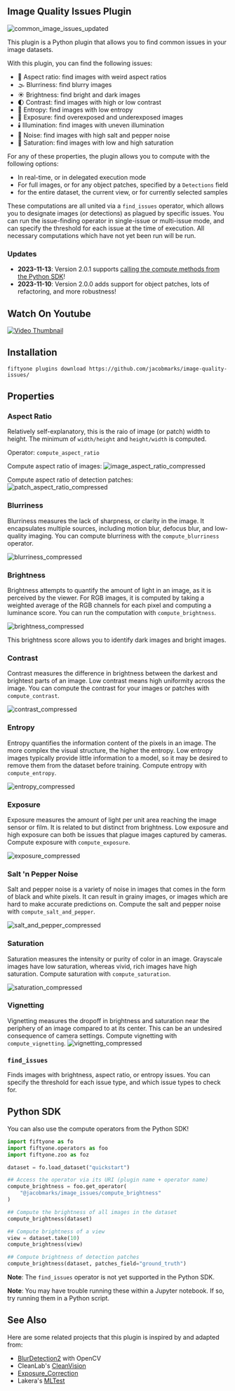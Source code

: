## Image Quality Issues Plugin

![common_image_issues_updated](https://github.com/jacobmarks/image-quality-issues/assets/12500356/4f3b89c9-58b6-4404-a9da-8cd6570a1793)

This plugin is a Python plugin that allows you to find common issues in your
image datasets.

With this plugin, you can find the following issues:

- 📏 Aspect ratio: find images with weird aspect ratios
- 🌫️ Blurriness: find blurry images
- ☀️ Brightness: find bright and dark images
- 🌓 Contrast: find images with high or low contrast
- 🔀 Entropy: find images with low entropy
- 📸 Exposure: find overexposed and underexposed images
- 🕯️ Illumination: find images with uneven illumination
- 🧂 Noise: find images with high salt and pepper noise
- 🌈 Saturation: find images with low and high saturation

For any of these properties, the plugin allows you to compute with the following options:
- In real-time, or in delegated execution mode
- For full images, or for any object patches, specified by a `Detections` field
- for the entire dataset, the current view, or for currently selected samples

These computations are all united via a `find_issues` operator, which allows you to designate images (or detections) as plagued by specific issues. You can run the issue-finding operator in single-issue or multi-issue mode, and can specify the threshold for each issue at the time of execution. All necessary computations which have not yet been run will be run.

### Updates

- **2023-11-13**: Version 2.0.1 supports [calling the compute methods from the Python SDK](#python-sdk)!
- **2023-11-10**: Version 2.0.0 adds support for object patches, lots of refactoring, and more robustness!

## Watch On Youtube

[![Video Thumbnail](https://img.youtube.com/vi/0Kkzx0nEXEo/0.jpg)](https://www.youtube.com/watch?v=0Kkzx0nEXEo&list=PLuREAXoPgT0RZrUaT0UpX_HzwKkoB-S9j&index=14)

## Installation

```shell
fiftyone plugins download https://github.com/jacobmarks/image-quality-issues/
```


## Properties

### Aspect Ratio
Relatively self-explanatory, this is the raio of image (or patch) width to height. The minimum of `width/height` and `height/width` is computed.

Operator: `compute_aspect_ratio`

Compute aspect ratio of images:
![image_aspect_ratio_compressed](https://github.com/jacobmarks/image-quality-issues/assets/12500356/fe052278-7a64-4b39-b22f-240f0f12ed2e)

Compute aspect ratio of detection patches:
![patch_aspect_ratio_compressed](https://github.com/jacobmarks/image-quality-issues/assets/12500356/549fd7d8-b338-44d8-a401-6a03fe1693db)

### Blurriness

Blurriness measures the lack of sharpness, or clarity in the image. It encapsulates multiple sources, including motion blur, defocus blur, and low-quality imaging. You can compute blurriness with the `compute_blurriness` operator.

![blurriness_compressed](https://github.com/jacobmarks/image-quality-issues/assets/12500356/c6cc790c-ddcc-43d8-9a42-8b118f470b14)


### Brightness

Brightness attempts to quantify the amount of light in an image, as it is perceived by the viewer. For RGB images, it is computed by taking a weighted average of the RGB channels for each pixel and computing a luminance score. You can run the computation with `compute_brightness`.

![brightness_compressed](https://github.com/jacobmarks/image-quality-issues/assets/12500356/824e1972-9878-4c0c-8ccc-5de03c0275fa)

This brightness score allows you to identify dark images and bright images.

### Contrast

Contrast measures the difference in brightness between the darkest and brightest parts of an image. Low contrast means high uniformity across the image. You can compute the contrast for your images or patches with `compute_contrast`.

![contrast_compressed](https://github.com/jacobmarks/image-quality-issues/assets/12500356/b2767143-e436-4dc2-8b30-665820a59fb3)

### Entropy

Entropy quantifies the information content of the pixels in an image. The more complex the visual structure, the higher the entropy. Low entropy images typically provide little information to a model, so it may be desired to remove them from the dataset before training. Compute entropy with `compute_entropy`.

![entropy_compressed](https://github.com/jacobmarks/image-quality-issues/assets/12500356/4a39fda5-f233-4b16-909a-cfece9edbbf6)

### Exposure

Exposure measures the amount of light per unit area reaching the image sensor or film. It is related to but distinct from brightness. Low exposure and high exposure can both be issues that plague images captured by cameras. Compute exposure with `compute_exposure`.

![exposure_compressed](https://github.com/jacobmarks/image-quality-issues/assets/12500356/df42beeb-e086-4ed3-9ab6-b5a2cbbcd092)

### Salt 'n Pepper Noise

Salt and pepper noise is a variety of noise in images that comes in the form of black and white pixels. It can result in grainy images, or images which are hard to make accurate predictions on. Compute the salt and pepper noise with `compute_salt_and_pepper`.

![salt_and_pepper_compressed](https://github.com/jacobmarks/image-quality-issues/assets/12500356/2a2926b3-d784-4ec3-a961-9ef9bb624379)

### Saturation

Saturation measures the intensity or purity of color in an image. Grayscale images have low saturation, whereas vivid, rich images have high saturation. Compute saturation with `compute_saturation`.

![saturation_compressed](https://github.com/jacobmarks/image-quality-issues/assets/12500356/90b42694-cdea-42f7-b7a0-9e6c464370ee)


### Vignetting

Vignetting measures the dropoff in brightness and saturation near the periphery of an image compared to at its center. This can be an undesired consequence of camera settings. Compute vignetting with `compute_vignetting`.
![vignetting_compressed](https://github.com/jacobmarks/image-quality-issues/assets/12500356/0a35c03a-db08-44c8-a51b-48a868c19d88)


### `find_issues`

Finds images with brightness, aspect ratio, or entropy issues. You can specify
the threshold for each issue type, and which issue types to check for.

## Python SDK

You can also use the compute operators from the Python SDK!

```python
import fiftyone as fo
import fiftyone.operators as foo
import fiftyone.zoo as foz

dataset = fo.load_dataset("quickstart")

## Access the operator via its URI (plugin name + operator name)
compute_brightness = foo.get_operator(
    "@jacobmarks/image_issues/compute_brightness"
)

## Compute the brightness of all images in the dataset
compute_brightness(dataset)

## Compute brightness of a view
view = dataset.take(10)
compute_brightness(view)

## Compute brightness of detection patches
compute_brightness(dataset, patches_field="ground_truth")
```

**Note**: The `find_issues` operator is not yet supported in the Python SDK.

**Note**: You may have trouble running these within a Jupyter notebook. If so, try running them in a Python script.

## See Also

Here are some related projects that this plugin is inspired by and adapted from:

- [BlurDetection2](https://github.com/WillBrennan/BlurDetection2) with OpenCV
- CleanLab's [CleanVision](https://github.com/cleanlab/cleanvision/tree/main)
- [Exposure_Correction](https://github.com/mahmoudnafifi/Exposure_Correction)
- Lakera's [MLTest](https://docs.lakera.ai/)
